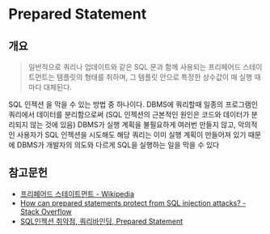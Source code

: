 # Prepared Statement

## 개요

> 일반적으로 쿼리나 업데이트와 같은 SQL 문과 함께 사용되는 프리페어드 스테이트먼트는 템플릿의 형태를 취하며, 그 템플릿 안으로 특정한 상수값이 매 실행 때마다 대체된다.

SQL 인젝션 을 막을 수 있는 방법 중 하나이다. DBMS에 쿼리할때 일종의 프로그램인 쿼리에서 데이터를 분리함으로써 \(SQL 인젝션의 근본적인 원인은 코드와 데이터가 분리되지 않는 것에 있음\) DBMS가 실행 계획을 불필요하게 여러번 만들지 않고, 악의적인 사용자가 SQL 인젝션을 시도해도 해당 쿼리는 이미 실행 계획이 만들어져 있기 때문에 DBMS가 개발자의 의도와 다르게 SQL을 실행하는 일을 막을 수 있다

## 참고문헌

* [프리페어드 스테이트먼트 - Wikipedia](https://ko.wikipedia.org/wiki/%ED%94%84%EB%A6%AC%ED%8E%98%EC%96%B4%EB%93%9C_%EC%8A%A4%ED%85%8C%EC%9D%B4%ED%8A%B8%EB%A8%BC%ED%8A%B8)
* [How can prepared statements protect from SQL injection attacks? - Stack Overflow](https://stackoverflow.com/questions/8263371/how-can-prepared-statements-protect-from-sql-injection-attacks/8265319)
* [SQL인젝션 취약점, 쿼리바인딩, Prepared Statement](https://blog.naver.com/blogpyh/220675109307)

